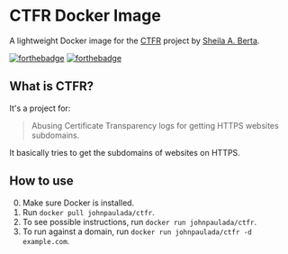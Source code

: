 # CTFR Docker Image
A lightweight Docker image for the [CTFR](https://github.com/UnaPibaGeek/ctfr) project by [Sheila A. Berta](https://github.com/UnaPibaGeek).

[![forthebadge](https://forthebadge.com/images/badges/built-with-science.svg)](https://forthebadge.com)
[![forthebadge](https://forthebadge.com/images/badges/made-with-python.svg)](https://forthebadge.com)

## What is CTFR?
It's a project for:

> Abusing Certificate Transparency logs for getting HTTPS websites subdomains.

It basically tries to get the subdomains of websites on HTTPS.

## How to use
0. Make sure Docker is installed.
1. Run `docker pull johnpaulada/ctfr`.
2. To see possible instructions, run `docker run johnpaulada/ctfr`.
3. To run against a domain, run `docker run johnpaulada/ctfr -d example.com`.